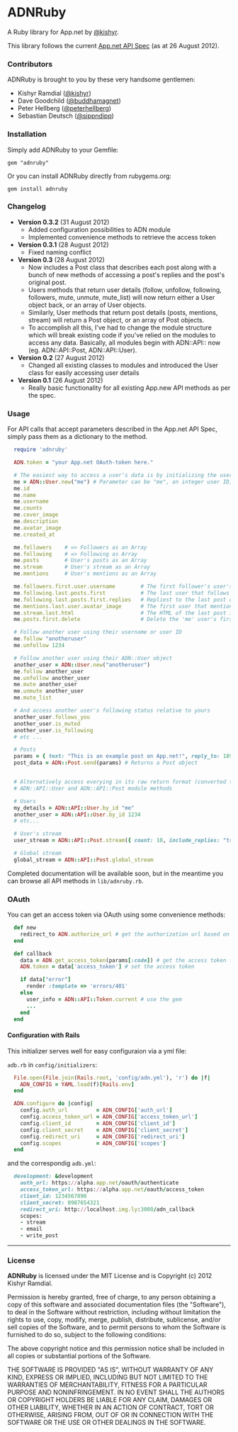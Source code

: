 ADNRuby
=======

A Ruby library for App.net by [@kishyr](https://alpha.app.net/kishyr).

This library follows the current [App.net API Spec](https://github.com/appdotnet/api-spec) (as at 26 August 2012).

### Contributors

ADNRuby is brought to you by these very handsome gentlemen:

* Kishyr Ramdial ([@kishyr](https://alpha.app.net/kishyr))
* Dave Goodchild ([@buddhamagnet](https://alpha.app.net/buddhamagnet))
* Peter Hellberg ([@peterhellberg](https://alpha.app.net/peterhellberg))
* Sebastian Deutsch ([@sippndipp](https://alpha.app.net/sippndipp))

### Installation

Simply add ADNRuby to your Gemfile:

`gem "adnruby"`

Or you can install ADNRuby directly from rubygems.org:

`gem install adnruby`


### Changelog

* **Version 0.3.2** (31 August 2012)
  * Added configuration possibilities to ADN module
  * Implemented convenience methods to retrieve the access token
* **Version 0.3.1** (28 August 2012)
  * Fixed naming conflict
* **Version 0.3** (28 August 2012)
  * Now includes a Post class that describes each post along with a bunch of new methods of accessing a post's replies and the post's original post.
  * Users methods that return user details (follow, unfollow, following, followers, mute, unmute, mute_list) will now return either a User object back, or an array of User objects.
  * Similarly, User methods that return post details (posts, mentions, stream) will return a Post object, or an array of Post objects.
  * To accomplish all this, I've had to change the module structure which will break existing code if you've relied on the modules to access any data. Basically, all modules begin with ADN::API:: now (eg. ADN::API::Post, ADN::API::User).
* **Version 0.2** (27 August 2012)
  * Changed all existing classes to modules and introduced the User class for easily accessing user details
* **Version 0.1** (26 August 2012)
  * Really basic functionality for all existing App.new API methods as per the spec.


### Usage
For API calls that accept parameters described in the App.net API Spec, simply pass them as a dictionary to the method.

```ruby
  require 'adnruby'

  ADN.token = "your App.net OAuth-token here."

  # The easiest way to access a user's data is by initializing the user as an object
  me = ADN::User.new("me") # Parameter can be "me", an integer user ID, or a username.
  me.id
  me.name
  me.username
  me.counts
  me.cover_image
  me.description
  me.avatar_image
  me.created_at

  me.followers    # => Followers as an Array
  me.following    # => Following as Array
  me.posts        # User's posts as an Array
  me.stream       # User's stream as an Array
  me.mentions     # User's mentions as an Array

  me.followers.first.user.username        # The first follower's user's username
  me.following.last.posts.first           # The last user that follows the 'me' user's last post
  me.following.last.posts.first.replies   # Repliest to the last post of the above example's post
  me.mentions.last.user.avatar_image      # The first user that mentioned the 'me' user's avater image
  me.stream.last.html                     # The HTML of the last post in the 'me' user's stream
  me.posts.first.delete                   # Delete the 'me' user's first post

  # Follow another user using their username or user ID
  me.follow "anotheruser"
  me.unfollow 1234

  # Follow another user using their ADN::User object
  another_user = ADN::User.new("anotheruser")
  me.follow another_user
  me.unfollow another_user
  me.mute another_user
  me.unmute another_user
  me.mute_list

  # And access another user's following status relative to yours
  another_user.follows_you
  another_user.is_muted
  another_user.is_following
  # etc ...

  # Posts
  params = { text: "This is an example post on App.net!", reply_to: 189018 }
  post_data = ADN::Post.send(params) # Returns a Post object


  # Alternatively access everying in its raw return format (converted to a Hash) by accessing the
  # ADN::API::User and ADN::API::Post module methods

  # Users
  my_details = ADN::API::User.by_id "me"
  another_user = ADN::API::User.by_id 1234
  # etc...

  # User's stream
  user_stream = ADN::API::Post.stream({ count: 10, include_replies: "true" })

  # Global stream
  global_stream = ADN::API::Post.global_stream
```

Completed documentation will be available soon, but in the meantime you can browse all API methods in `lib/adnruby.rb`.

### OAuth
You can get an access token via OAuth using some convenience methods:

```ruby
  def new
    redirect_to ADN.authorize_url # get the authorization url based on the configuration
  end

  def callback
    data = ADN.get_access_token(params[:code]) # get the access token from the API
    ADN.token = data['access_token'] # set the access token

    if data["error"]
      render :template => 'errors/401'
    else
      user_info = ADN::API::Token.current # use the gem
      ...
    end
  end
```

#### Configuration with Rails
This initializer serves well for easy configuraion via a yml file:

`adb.rb` in `config/initializers`:
```ruby
  File.open(File.join(Rails.root, 'config/adn.yml'), 'r') do |f|
    ADN_CONFIG = YAML.load(f)[Rails.env]
  end

  ADN.configure do |config|
    config.auth_url         = ADN_CONFIG['auth_url']
    config.access_token_url = ADN_CONFIG['access_token_url']
    config.client_id        = ADN_CONFIG['client_id']
    config.client_secret    = ADN_CONFIG['client_secret']
    config.redirect_uri     = ADN_CONFIG['redirect_uri']
    config.scopes           = ADN_CONFIG['scopes']
  end
```

and the correspondig `adb.yml`:
```ruby
  development: &development
    auth_url: https://alpha.app.net/oauth/authenticate
    access_token_url: https://alpha.app.net/oauth/access_token
    client_id: 1234567890
    client_secret: 0987654321
    redirect_uri: http://localhost.img.ly:3000/adn_callback
    scopes:
    - stream
    - email
    - write_post
```

---

### License

**ADNRuby** is licensed under the MIT License and is Copyright (c) 2012 Kishyr Ramdial.

Permission is hereby granted, free of charge, to any person obtaining a copy of this software and associated documentation files (the "Software"), to deal in the Software without restriction, including without limitation the rights to use, copy, modify, merge, publish, distribute, sublicense, and/or sell copies of the Software, and to permit persons to whom the Software is furnished to do so, subject to the following conditions:

The above copyright notice and this permission notice shall be included in all copies or substantial portions of the Software.

THE SOFTWARE IS PROVIDED "AS IS", WITHOUT WARRANTY OF ANY KIND, EXPRESS OR IMPLIED, INCLUDING BUT NOT LIMITED TO THE WARRANTIES OF MERCHANTABILITY, FITNESS FOR A PARTICULAR PURPOSE AND NONINFRINGEMENT. IN NO EVENT SHALL THE AUTHORS OR COPYRIGHT HOLDERS BE LIABLE FOR ANY CLAIM, DAMAGES OR OTHER LIABILITY, WHETHER IN AN ACTION OF CONTRACT, TORT OR OTHERWISE, ARISING FROM, OUT OF OR IN CONNECTION WITH THE SOFTWARE OR THE USE OR OTHER DEALINGS IN THE SOFTWARE.
